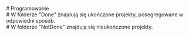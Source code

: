 \# Programowanie <br />
\# W folderze "Done" znajdują się ukończone projekty, posegregowane w odpowiedni sposób. <br />
\# W folderze "NotDone" znajdują się nieukończone projekty. <br />
